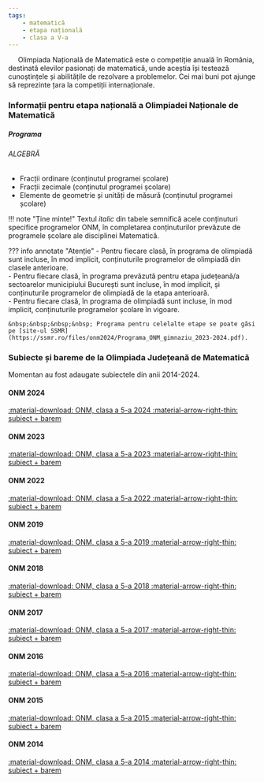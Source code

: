```yaml
---
tags:
    - matematică
    - etapa națională
    - clasa a V-a
---
```


&nbsp;&nbsp;&nbsp;&nbsp; Olimpiada Națională de Matematică este o competiție anuală în România, destinată elevilor pasionați de matematică, unde aceștia își testează cunoștințele și abilitățile de rezolvare a problemelor. Cei mai buni pot ajunge să reprezinte țara la competiții internaționale.

### Informații pentru etapa națională a Olimpiadei Naționale de Matematică
##### Programa

###### ALGEBRĂ
 * Fracții ordinare (conținutul programei școlare)
 * Fracții zecimale (conținutul programei școlare)
 * Elemente de geometrie și unități de măsură (conținutul programei școlare)

!!! note "Ține minte!"
    Textul *italic* din tabele semnifică acele conținuturi specifice programelor ONM, în completarea conținuturilor prevăzute de programele școlare ale disciplinei Matematică.

??? info annotate "Atenție"
    - Pentru fiecare clasă, în programa de olimpiadă sunt incluse, în mod implicit, conținuturile programelor de olimpiadă din clasele anterioare.  
    - Pentru fiecare clasă, în programa prevăzută pentru etapa județeană/a sectoarelor municipiului București sunt incluse, în mod implicit, și conținuturile programelor de olimpiadă de la etapa anterioară.  
    - Pentru fiecare clasă, în programa de olimpiadă sunt incluse, în mod implicit, conținuturile programelor școlare în vigoare.

    &nbsp;&nbsp;&nbsp;&nbsp; Programa pentru celelalte etape se poate găsi pe [site-ul SSMR](https://ssmr.ro/files/onm2024/Programa_ONM_gimnaziu_2023-2024.pdf).

### Subiecte și bareme de la Olimpiada Județeană de Matematică

Momentan au fost adaugate subiectele din anii 2014-2024.

#### ONM 2024
[:material-download: ONM, clasa a 5-a 2024 :material-arrow-right-thin: subiect + barem](https://github.com/woob123/SubiecteOlimpiada/raw/main/matematica/ONM/clasa%20a%20V-a/2024/subiect_baremONM_2024_V.pdf)

#### ONM 2023
[:material-download: ONM, clasa a 5-a 2023 :material-arrow-right-thin: subiect + barem](https://github.com/woob123/SubiecteOlimpiada/raw/main/matematica/ONM/clasa%20a%20V-a/2023/subiect_baremONM_2023_V.pdf)

#### ONM 2022
[:material-download: ONM, clasa a 5-a 2022 :material-arrow-right-thin: subiect + barem](https://github.com/woob123/SubiecteOlimpiada/raw/main/matematica/ONM/clasa%20a%20V-a/2022/subiect_baremONM_2022_V.pdf)

#### ONM 2019
[:material-download: ONM, clasa a 5-a 2019 :material-arrow-right-thin: subiect + barem](https://github.com/woob123/SubiecteOlimpiada/raw/main/matematica/ONM/clasa%20a%20V-a/2019/subiect_baremONM_2019_V.pdf)

#### ONM 2018
[:material-download: ONM, clasa a 5-a 2018 :material-arrow-right-thin: subiect + barem](https://github.com/woob123/SubiecteOlimpiada/raw/main/matematica/ONM/clasa%20a%20V-a/2018/subiect_baremONM_2018_V.pdf)

#### ONM 2017
[:material-download: ONM, clasa a 5-a 2017 :material-arrow-right-thin: subiect + barem](https://github.com/woob123/SubiecteOlimpiada/raw/main/matematica/ONM/clasa%20a%20V-a/2017/subiect_baremONM_2017_V.pdf)

#### ONM 2016
[:material-download: ONM, clasa a 5-a 2016 :material-arrow-right-thin: subiect + barem](https://github.com/woob123/SubiecteOlimpiada/raw/main/matematica/ONM/clasa%20a%20V-a/2016/subiect_baremONM_2016_V.pdf)

#### ONM 2015
[:material-download: ONM, clasa a 5-a 2015 :material-arrow-right-thin: subiect + barem](https://github.com/woob123/SubiecteOlimpiada/raw/main/matematica/ONM/clasa%20a%20V-a/2015/subiect_baremONM_2015_V.pdf)

#### ONM 2014
[:material-download: ONM, clasa a 5-a 2014 :material-arrow-right-thin: subiect + barem](https://github.com/woob123/SubiecteOlimpiada/raw/main/matematica/ONM/clasa%20a%20V-a/2014/subiect_baremONM_2014_V.pdf)
